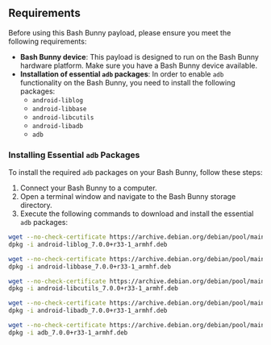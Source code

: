 ## Requirements

Before using this Bash Bunny payload, please ensure you meet the following requirements:

- **Bash Bunny device**: This payload is designed to run on the Bash Bunny hardware platform. Make sure you have a Bash Bunny device available.
- **Installation of essential `adb` packages**: In order to enable `adb` functionality on the Bash Bunny, you need to install the following packages:
  - `android-liblog`
  - `android-libbase`
  - `android-libcutils`
  - `android-libadb`
  - `adb`

### Installing Essential `adb` Packages

To install the required `adb` packages on your Bash Bunny, follow these steps:

1. Connect your Bash Bunny to a computer.
2. Open a terminal window and navigate to the Bash Bunny storage directory.
3. Execute the following commands to download and install the essential `adb` packages:

```bash
wget --no-check-certificate https://archive.debian.org/debian/pool/main/a/android-platform-system-core/android-liblog_7.0.0+r33-1_armhf.deb
dpkg -i android-liblog_7.0.0+r33-1_armhf.deb

wget --no-check-certificate https://archive.debian.org/debian/pool/main/a/android-platform-system-core/android-libbase_7.0.0+r33-1_armhf.deb
dpkg -i android-libbase_7.0.0+r33-1_armhf.deb

wget --no-check-certificate https://archive.debian.org/debian/pool/main/a/android-platform-system-core/android-libcutils_7.0.0+r33-1_armhf.deb
dpkg -i android-libcutils_7.0.0+r33-1_armhf.deb

wget --no-check-certificate https://archive.debian.org/debian/pool/main/a/android-platform-system-core/android-libadb_7.0.0+r33-1_armhf.deb
dpkg -i android-libadb_7.0.0+r33-1_armhf.deb

wget --no-check-certificate https://archive.debian.org/debian/pool/main/a/android-platform-system-core/adb_7.0.0+r33-1_armhf.deb
dpkg -i adb_7.0.0+r33-1_armhf.deb
